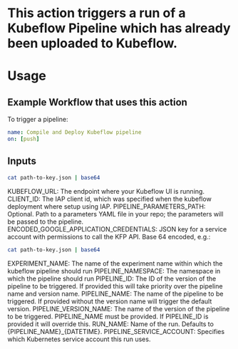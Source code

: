 # This action triggers a run of a Kubeflow Pipeline which has already been uploaded to Kubeflow.

# Usage

## Example Workflow that uses this action 

To trigger a pipeline:

```yaml
name: Compile and Deploy Kubeflow pipeline
on: [push]
```

## Inputs
``` bash
cat path-to-key.json | base64
```

KUBEFLOW_URL: The endpoint where your Kubeflow UI is running.
CLIENT_ID: The IAP client id, which was specified when the kubeflow deployment where setup using IAP.
PIPELINE_PARAMETERS_PATH: Optional. Path to a parameters YAML file in your repo; the parameters will be passed to the pipeline.
ENCODED_GOOGLE_APPLICATION_CREDENTIALS: JSON key for a service account with permissions to call the KFP API. Base 64 encoded, e.g.:
``` bash
cat path-to-key.json | base64
```
EXPERIMENT_NAME: The name of the experiment name within which the kubeflow pipeline should run
PIPELINE_NAMESPACE: The namespace in which the pipeline should run
PIPELINE_ID: The ID of the version of the pipeline to be triggered. If provided this will take priority over the pipeline name and version name.
PIPELINE_NAME: The name of the pipeline to be triggered. If provided without the version name will trigger the default version.
PIPELINE_VERSION_NAME: The name of the version of the pipeline to be triggered. PIPELINE_NAME must be provided. If PIPELINE_ID is provided it will override this.
RUN_NAME: Name of the run. Defaults to {PIPELINE_NAME}_{DATETIME}.
PIPELINE_SERVICE_ACCOUNT: Specifies which Kubernetes service account this run uses.
